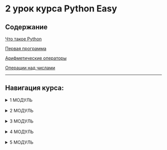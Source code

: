 # 2 урок курса Python Easy

## Содержание

[Что такое Python](theory/1-base-what-is-python.md)

[Первая программа](theory/2-base-first-program.md)

[Арифметические операторы](theory/3-base-arifmetics.md)

[Операции над числами](theory/4-base-numbers-operations.md)

<hr>

## Навигация курса:

<details>
<summary>1 МОДУЛЬ</summary>

  - 1 урок. Функции и вывод данных
  - 2 урок. Переменные и типы данных
  - 3 урок. Строки
  - 4 урок. Методы строк
  - 5 урок. Логический тип. Логические выражения и операторы
  - 6 урок. Условный оператор
  - 7 урок. Каскадные условные конструкции
  - 8 урок. 🚀 **Проект Калькулятор**

</details>

<br>

<details>
<summary>2 МОДУЛЬ</summary>

  - 9 урок. Продуктивность
  - 10 урок. Челлендж
  - 11 урок. Цикл while
  - 12 урок. Цикл for со строками
  - 13 урок. Цикл for с числами
  - 14 урок. Функции
  - 15 урок. Аргументы функций
  - 16 урок. Возвращаемое значение функций
  - 17 урок. 🚀 **Проект Консольный бот**

</details>

<br>

<details>
<summary>3 МОДУЛЬ</summary>

  - 18 урок. Алгоритмы шифрования
  - 19 урок. Углубленная работа со строками
  - 20 урок. 🚀 **Проект Дешефратор**

</details>

<br>

<details>
<summary>4 МОДУЛЬ</summary>

  - 21 урок. Встроенные модули random, time, datetime
  - 22 урок. PEP/ZEN. Оптимизация кода. Ревью (обзор проектов)
  - 23 урок. Графика в python. модуль turtle
  - 24 урок. Списки
  - 25 урок. Списки: Продолжение
  - 26 урок. 🚀 **Игра Снеговик**. Часть 1
  - 27 урок. 🚀 **Игра Снеговик**. Часть 2

</details>

<br>

<details>
<summary>5 МОДУЛЬ</summary>

  - 28 урок. Знакомство с pygame
  - 29 урок. 🚀 **Игра Лабиринт**. Часть 1
  - 30 урок. 🚀 **Игра Лабиринт**. Часть 2
  - 31 урок. 🚀 **Игра Лабиринт**. Часть 3
  - 32 урок. Презентация и защита проектов
  - 33 урок. **Workshop**: голосовой помощник (умеет что-то делать на компе). os module, cmd
  - 34 урок. Итогу курса

</details>
